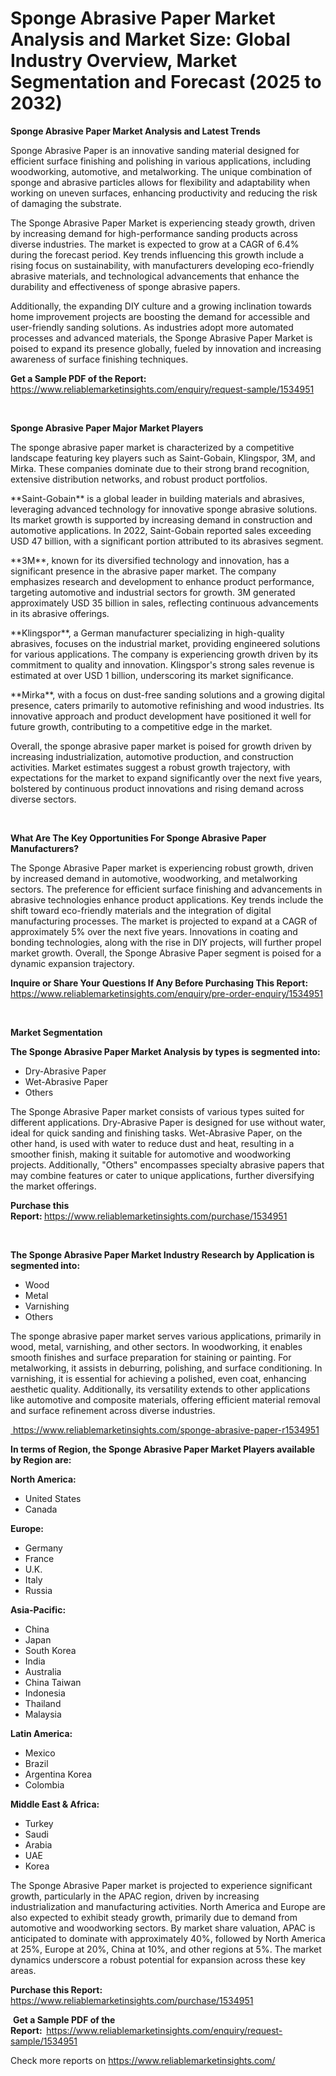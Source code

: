 <p><h1>Sponge Abrasive Paper Market Analysis and Market Size: Global Industry Overview, Market Segmentation and Forecast (2025 to 2032)</h1></p><p><strong>Sponge Abrasive Paper Market Analysis and Latest Trends</strong></p>
<p><p>Sponge Abrasive Paper is an innovative sanding material designed for efficient surface finishing and polishing in various applications, including woodworking, automotive, and metalworking. The unique combination of sponge and abrasive particles allows for flexibility and adaptability when working on uneven surfaces, enhancing productivity and reducing the risk of damaging the substrate. </p><p>The Sponge Abrasive Paper Market is experiencing steady growth, driven by increasing demand for high-performance sanding products across diverse industries. The market is expected to grow at a CAGR of 6.4% during the forecast period. Key trends influencing this growth include a rising focus on sustainability, with manufacturers developing eco-friendly abrasive materials, and technological advancements that enhance the durability and effectiveness of sponge abrasive papers. </p><p>Additionally, the expanding DIY culture and a growing inclination towards home improvement projects are boosting the demand for accessible and user-friendly sanding solutions. As industries adopt more automated processes and advanced materials, the Sponge Abrasive Paper Market is poised to expand its presence globally, fueled by innovation and increasing awareness of surface finishing techniques.</p></p>
<p><strong>Get a Sample PDF of the Report:&nbsp;</strong> <a href="https://www.reliablemarketinsights.com/enquiry/request-sample/1534951?utm_campaign=3124&utm_medium=2&utm_source=Github&utm_content=ia&utm_term=05042025&utm_id=sponge-abrasive-paper">https://www.reliablemarketinsights.com/enquiry/request-sample/1534951</a></p>
<p>&nbsp;</p>
<p><strong>Sponge Abrasive Paper Major Market Players</strong></p>
<p><p>The sponge abrasive paper market is characterized by a competitive landscape featuring key players such as Saint-Gobain, Klingspor, 3M, and Mirka. These companies dominate due to their strong brand recognition, extensive distribution networks, and robust product portfolios.</p><p>**Saint-Gobain** is a global leader in building materials and abrasives, leveraging advanced technology for innovative sponge abrasive solutions. Its market growth is supported by increasing demand in construction and automotive applications. In 2022, Saint-Gobain reported sales exceeding USD 47 billion, with a significant portion attributed to its abrasives segment.</p><p>**3M**, known for its diversified technology and innovation, has a significant presence in the abrasive paper market. The company emphasizes research and development to enhance product performance, targeting automotive and industrial sectors for growth. 3M generated approximately USD 35 billion in sales, reflecting continuous advancements in its abrasive offerings.</p><p>**Klingspor**, a German manufacturer specializing in high-quality abrasives, focuses on the industrial market, providing engineered solutions for various applications. The company is experiencing growth driven by its commitment to quality and innovation. Klingspor's strong sales revenue is estimated at over USD 1 billion, underscoring its market significance.</p><p>**Mirka**, with a focus on dust-free sanding solutions and a growing digital presence, caters primarily to automotive refinishing and wood industries. Its innovative approach and product development have positioned it well for future growth, contributing to a competitive edge in the market.</p><p>Overall, the sponge abrasive paper market is poised for growth driven by increasing industrialization, automotive production, and construction activities. Market estimates suggest a robust growth trajectory, with expectations for the market to expand significantly over the next five years, bolstered by continuous product innovations and rising demand across diverse sectors.</p></p>
<p>&nbsp;</p>
<p><strong>What Are The Key Opportunities For Sponge Abrasive Paper Manufacturers?</strong></p>
<p><p>The Sponge Abrasive Paper market is experiencing robust growth, driven by increased demand in automotive, woodworking, and metalworking sectors. The preference for efficient surface finishing and advancements in abrasive technologies enhance product applications. Key trends include the shift toward eco-friendly materials and the integration of digital manufacturing processes. The market is projected to expand at a CAGR of approximately 5% over the next five years. Innovations in coating and bonding technologies, along with the rise in DIY projects, will further propel market growth. Overall, the Sponge Abrasive Paper segment is poised for a dynamic expansion trajectory.</p></p>
<p><strong>Inquire or Share Your Questions If Any Before Purchasing This Report:</strong> <a href="https://www.reliablemarketinsights.com/enquiry/pre-order-enquiry/1534951?utm_campaign=3124&utm_medium=2&utm_source=Github&utm_content=ia&utm_term=05042025&utm_id=sponge-abrasive-paper">https://www.reliablemarketinsights.com/enquiry/pre-order-enquiry/1534951</a></p>
<p>&nbsp;</p>
<p><strong>Market Segmentation</strong></p>
<p><strong>The Sponge Abrasive Paper Market Analysis by types is segmented into:</strong></p>
<p><ul><li>Dry-Abrasive Paper</li><li>Wet-Abrasive Paper</li><li>Others</li></ul></p>
<p><p>The Sponge Abrasive Paper market consists of various types suited for different applications. Dry-Abrasive Paper is designed for use without water, ideal for quick sanding and finishing tasks. Wet-Abrasive Paper, on the other hand, is used with water to reduce dust and heat, resulting in a smoother finish, making it suitable for automotive and woodworking projects. Additionally, "Others" encompasses specialty abrasive papers that may combine features or cater to unique applications, further diversifying the market offerings.</p></p>
<p><strong>Purchase this Report:&nbsp;</strong><a href="https://www.reliablemarketinsights.com/purchase/1534951?utm_campaign=3124&utm_medium=2&utm_source=Github&utm_content=ia&utm_term=05042025&utm_id=sponge-abrasive-paper">https://www.reliablemarketinsights.com/purchase/1534951</a></p>
<p>&nbsp;</p>
<p><strong>The Sponge Abrasive Paper Market Industry Research by Application is segmented into:</strong></p>
<p><ul><li>Wood</li><li>Metal</li><li>Varnishing</li><li>Others</li></ul></p>
<p><p>The sponge abrasive paper market serves various applications, primarily in wood, metal, varnishing, and other sectors. In woodworking, it enables smooth finishes and surface preparation for staining or painting. For metalworking, it assists in deburring, polishing, and surface conditioning. In varnishing, it is essential for achieving a polished, even coat, enhancing aesthetic quality. Additionally, its versatility extends to other applications like automotive and composite materials, offering efficient material removal and surface refinement across diverse industries.</p></p>
<p><a href="https://www.reliablemarketinsights.com/sponge-abrasive-paper-r1534951?utm_campaign=3124&utm_medium=2&utm_source=Github&utm_content=ia&utm_term=05042025&utm_id=sponge-abrasive-paper">&nbsp;https://www.reliablemarketinsights.com/sponge-abrasive-paper-r1534951</a></p>
<p><strong>In terms of Region, the Sponge Abrasive Paper Market Players available by Region are:</strong></p>
<p>
    <p> <strong> North America: </strong>
        <ul>
            <li>United States</li>
            <li>Canada</li>
        </ul>
        </p> 
    <p> <strong> Europe: </strong>
        <ul>
            <li>Germany</li>
            <li>France</li>
            <li>U.K.</li>
            <li>Italy</li>
            <li>Russia</li>
        </ul>
        </p> 
    <p> <strong> Asia-Pacific: </strong>
        <ul>
            <li>China</li>
            <li>Japan</li>
            <li>South Korea</li>
            <li>India</li>
            <li>Australia</li>
            <li>China Taiwan</li>
            <li>Indonesia</li>
            <li>Thailand</li>
            <li>Malaysia</li>
        </ul>
        </p> 
    <p> <strong> Latin America: </strong>
        <ul>
            <li>Mexico</li>
            <li>Brazil</li>
            <li>Argentina Korea</li>
            <li>Colombia</li>
        </ul>
        </p> 
    <p> <strong> Middle East & Africa: </strong>
        <ul>
            <li>Turkey</li>
            <li>Saudi</li>
            <li>Arabia</li>
            <li>UAE</li>
            <li>Korea</li>
        </ul>
    </p>
    </p>
<p><p>The Sponge Abrasive Paper market is projected to experience significant growth, particularly in the APAC region, driven by increasing industrialization and manufacturing activities. North America and Europe are also expected to exhibit steady growth, primarily due to demand from automotive and woodworking sectors. By market share valuation, APAC is anticipated to dominate with approximately 40%, followed by North America at 25%, Europe at 20%, China at 10%, and other regions at 5%. The market dynamics underscore a robust potential for expansion across these key areas.</p></p>
<p><strong>Purchase this Report: </strong><a href="https://www.reliablemarketinsights.com/purchase/1534951?utm_campaign=3124&utm_medium=2&utm_source=Github&utm_content=ia&utm_term=05042025&utm_id=sponge-abrasive-paper">https://www.reliablemarketinsights.com/purchase/1534951</a></p>
<p>&nbsp;<strong>Get a Sample PDF of the Report:&nbsp;&nbsp;</strong><a href="https://www.reliablemarketinsights.com/enquiry/request-sample/1534951?utm_campaign=3124&utm_medium=2&utm_source=Github&utm_content=ia&utm_term=05042025&utm_id=sponge-abrasive-paper">https://www.reliablemarketinsights.com/enquiry/request-sample/1534951</a></p>
<p><strong></strong></p>
<p>Check more reports on <a href="https://www.reliablemarketinsights.com/?utm_campaign=3124&utm_medium=2&utm_source=Github&utm_content=ia&utm_term=05042025&utm_id=sponge-abrasive-paper">https://www.reliablemarketinsights.com/</a></p>